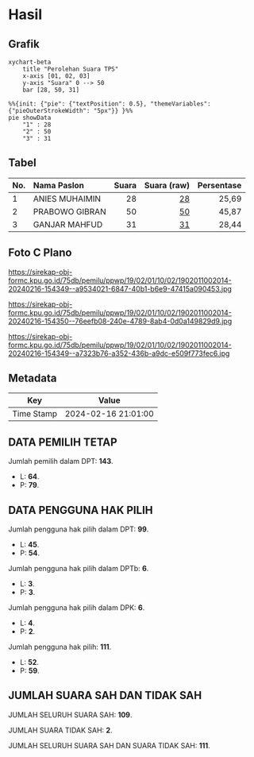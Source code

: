 # Hasil

## Grafik

```mermaid
xychart-beta
    title "Perolehan Suara TPS"
    x-axis [01, 02, 03]
    y-axis "Suara" 0 --> 50
    bar [28, 50, 31]
```

```mermaid
%%{init: {"pie": {"textPosition": 0.5}, "themeVariables": {"pieOuterStrokeWidth": "5px"}} }%%
pie showData
    "1" : 28
    "2" : 50
    "3" : 31
```

## Tabel

| No. | Nama Paslon    | Suara | Suara (raw) | Persentase |
|:--- |:-------------- | -----:| -----------:| ----------:|
| 1   | ANIES MUHAIMIN | 28    | [28][p-1]   | 25,69      |
| 2   | PRABOWO GIBRAN | 50    | [50][p-2]   | 45,87      |
| 3   | GANJAR MAHFUD  | 31    | [31][p-3]   | 28,44      |


[p-1]: https://github.com/gigit-pemilu/pemilu-2024-19-kepulauan-bangka-belitung/blob/main/pilpres/hitung-suara/sub/19-kepulauan-bangka-belitung/sub/02-belitung/sub/01-tanjung-pandan/sub/1002-parit/sub/014-tps/sub/paslon-1.txt
[p-2]: https://github.com/gigit-pemilu/pemilu-2024-19-kepulauan-bangka-belitung/blob/main/pilpres/hitung-suara/sub/19-kepulauan-bangka-belitung/sub/02-belitung/sub/01-tanjung-pandan/sub/1002-parit/sub/014-tps/sub/paslon-2.txt
[p-3]: https://github.com/gigit-pemilu/pemilu-2024-19-kepulauan-bangka-belitung/blob/main/pilpres/hitung-suara/sub/19-kepulauan-bangka-belitung/sub/02-belitung/sub/01-tanjung-pandan/sub/1002-parit/sub/014-tps/sub/paslon-3.txt

## Foto C Plano

https://sirekap-obj-formc.kpu.go.id/75db/pemilu/ppwp/19/02/01/10/02/1902011002014-20240216-154349--a9534021-6847-40b1-b6e9-47415a090453.jpg

https://sirekap-obj-formc.kpu.go.id/75db/pemilu/ppwp/19/02/01/10/02/1902011002014-20240216-154350--76eefb08-240e-4789-8ab4-0d0a149829d9.jpg

https://sirekap-obj-formc.kpu.go.id/75db/pemilu/ppwp/19/02/01/10/02/1902011002014-20240216-154349--a7323b76-a352-436b-a9dc-e509f773fec6.jpg


## Metadata

| Key        | Value               |
| ---------- | ------------------- |
| Time Stamp | 2024-02-16 21:01:00 |


## DATA PEMILIH TETAP

Jumlah pemilih dalam DPT: **143**.
 * L: **64**.
 * P: **79**.

## DATA PENGGUNA HAK PILIH

Jumlah pengguna hak pilih dalam DPT: **99**.
 * L: **45**.
 * P: **54**.

Jumlah pengguna hak pilih dalam DPTb: **6**.
 * L: **3**.
 * P: **3**.

Jumlah pengguna hak pilih dalam DPK: **6**.
 * L: **4**.
 * P: **2**.

Jumlah pengguna hak pilih: **111**.
 * L: **52**.
 * P: **59**.

## JUMLAH SUARA SAH DAN TIDAK SAH

JUMLAH SELURUH SUARA SAH: **109**.

JUMLAH SUARA TIDAK SAH: **2**.

JUMLAH SELURUH SUARA SAH DAN SUARA TIDAK SAH: **111**.


